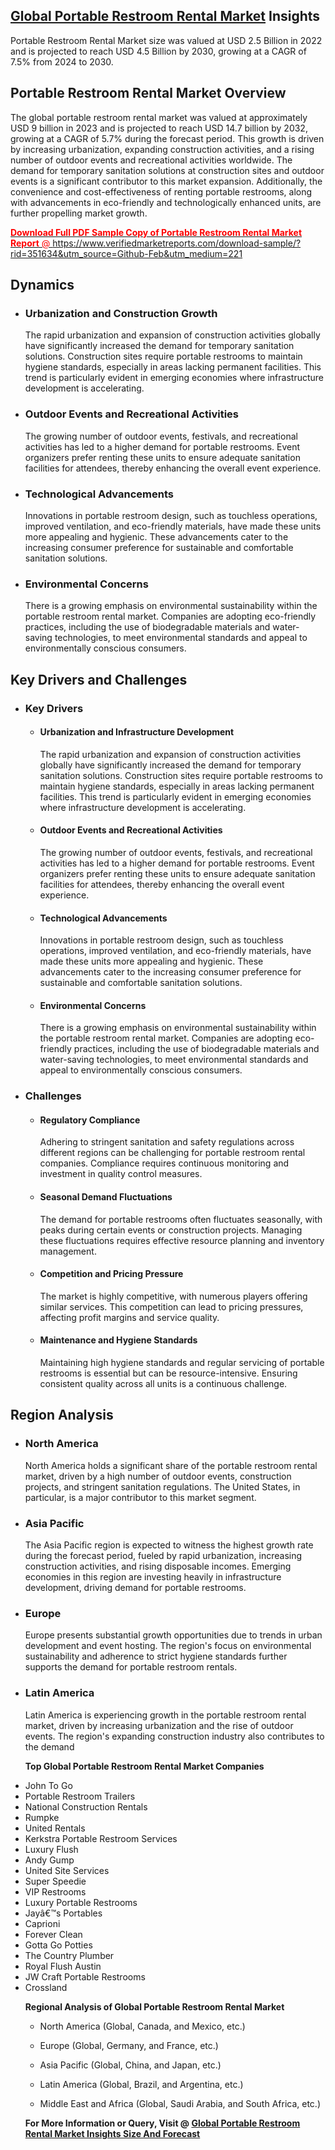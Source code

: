 <h2><a href="https://www.verifiedmarketreports.com/download-sample/?rid=351634&amp;utm_source=Github&amp;utm_medium=221" target="_blank">Global Portable Restroom Rental Market</a> Insights</h2><p>Portable Restroom Rental Market size was valued at USD 2.5 Billion in 2022 and is projected to reach USD 4.5 Billion by 2030, growing at a CAGR of 7.5% from 2024 to 2030.</p><p> <h2>Portable Restroom Rental Market Overview</h2> <p>The global portable restroom rental market was valued at approximately USD 9 billion in 2023 and is projected to reach USD 14.7 billion by 2032, growing at a CAGR of 5.7% during the forecast period. This growth is driven by increasing urbanization, expanding construction activities, and a rising number of outdoor events and recreational activities worldwide. The demand for temporary sanitation solutions at construction sites and outdoor events is a significant contributor to this market expansion. Additionally, the convenience and cost-effectiveness of renting portable restrooms, along with advancements in eco-friendly and technologically enhanced units, are further propelling market growth. </p> <p><a href="#"><p><span class=""><span style="color: #ff0000;"><strong>Download Full PDF Sample Copy of Portable Restroom Rental Market Report</strong> @ </span><a href="https://www.verifiedmarketreports.com/download-sample/?rid=351634&amp;utm_source=Github-Feb&amp;utm_medium=221" target="_blank">https://www.verifiedmarketreports.com/download-sample/?rid=351634&amp;utm_source=Github-Feb&amp;utm_medium=221</a></span></p></a></p> <h2>Dynamics</h2> <ul> <li><h3>Urbanization and Construction Growth</h3> <p>The rapid urbanization and expansion of construction activities globally have significantly increased the demand for temporary sanitation solutions. Construction sites require portable restrooms to maintain hygiene standards, especially in areas lacking permanent facilities. This trend is particularly evident in emerging economies where infrastructure development is accelerating. </p> </li> <li><h3>Outdoor Events and Recreational Activities</h3> <p>The growing number of outdoor events, festivals, and recreational activities has led to a higher demand for portable restrooms. Event organizers prefer renting these units to ensure adequate sanitation facilities for attendees, thereby enhancing the overall event experience. </p> </li> <li><h3>Technological Advancements</h3> <p>Innovations in portable restroom design, such as touchless operations, improved ventilation, and eco-friendly materials, have made these units more appealing and hygienic. These advancements cater to the increasing consumer preference for sustainable and comfortable sanitation solutions. </p> </li> <li><h3>Environmental Concerns</h3> <p>There is a growing emphasis on environmental sustainability within the portable restroom rental market. Companies are adopting eco-friendly practices, including the use of biodegradable materials and water-saving technologies, to meet environmental standards and appeal to environmentally conscious consumers. </p> </li> </ul> <h2>Key Drivers and Challenges</h2> <ul> <li><h3>Key Drivers</h3> <ul> <li><h4>Urbanization and Infrastructure Development</h4> <p>The rapid urbanization and expansion of construction activities globally have significantly increased the demand for temporary sanitation solutions. Construction sites require portable restrooms to maintain hygiene standards, especially in areas lacking permanent facilities. This trend is particularly evident in emerging economies where infrastructure development is accelerating. </p> </li> <li><h4>Outdoor Events and Recreational Activities</h4> <p>The growing number of outdoor events, festivals, and recreational activities has led to a higher demand for portable restrooms. Event organizers prefer renting these units to ensure adequate sanitation facilities for attendees, thereby enhancing the overall event experience. </p> </li> <li><h4>Technological Advancements</h4> <p>Innovations in portable restroom design, such as touchless operations, improved ventilation, and eco-friendly materials, have made these units more appealing and hygienic. These advancements cater to the increasing consumer preference for sustainable and comfortable sanitation solutions. </p> </li> <li><h4>Environmental Concerns</h4> <p>There is a growing emphasis on environmental sustainability within the portable restroom rental market. Companies are adopting eco-friendly practices, including the use of biodegradable materials and water-saving technologies, to meet environmental standards and appeal to environmentally conscious consumers. </p> </li> </ul> </li> <li><h3>Challenges</h3> <ul> <li><h4>Regulatory Compliance</h4> <p>Adhering to stringent sanitation and safety regulations across different regions can be challenging for portable restroom rental companies. Compliance requires continuous monitoring and investment in quality control measures. </p> </li> <li><h4>Seasonal Demand Fluctuations</h4> <p>The demand for portable restrooms often fluctuates seasonally, with peaks during certain events or construction projects. Managing these fluctuations requires effective resource planning and inventory management. </p> </li> <li><h4>Competition and Pricing Pressure</h4> <p>The market is highly competitive, with numerous players offering similar services. This competition can lead to pricing pressures, affecting profit margins and service quality. </p> </li> <li><h4>Maintenance and Hygiene Standards</h4> <p>Maintaining high hygiene standards and regular servicing of portable restrooms is essential but can be resource-intensive. Ensuring consistent quality across all units is a continuous challenge. </p> </li> </ul> </li> </ul> <h2>Region Analysis</h2> <ul> <li><h3>North America</h3> <p>North America holds a significant share of the portable restroom rental market, driven by a high number of outdoor events, construction projects, and stringent sanitation regulations. The United States, in particular, is a major contributor to this market segment. </p> </li> <li><h3>Asia Pacific</h3> <p>The Asia Pacific region is expected to witness the highest growth rate during the forecast period, fueled by rapid urbanization, increasing construction activities, and rising disposable incomes. Emerging economies in this region are investing heavily in infrastructure development, driving demand for portable restrooms. </p> </li> <li><h3>Europe</h3> <p>Europe presents substantial growth opportunities due to trends in urban development and event hosting. The region's focus on environmental sustainability and adherence to strict hygiene standards further supports the demand for portable restroom rentals. </p> </li> <li><h3>Latin America</h3> <p>Latin America is experiencing growth in the portable restroom rental market, driven by increasing urbanization and the rise of outdoor events. The region's expanding construction industry also contributes to the demand</p><p><strong>Top Global Portable Restroom Rental Market Companies</strong></p><div data-test-id=""><p><li>John To Go</li><li> Portable Restroom Trailers</li><li> National Construction Rentals</li><li> Rumpke</li><li> United Rentals</li><li> Kerkstra Portable Restroom Services</li><li> Luxury Flush</li><li> Andy Gump</li><li> United Site Services</li><li> Super Speedie</li><li> VIP Restrooms</li><li> Luxury Portable Restrooms</li><li> Jayâ€™s Portables</li><li> Caprioni</li><li> Forever Clean</li><li> Gotta Go Potties</li><li> The Country Plumber</li><li> Royal Flush Austin</li><li> JW Craft Portable Restrooms</li><li> Crossland</li></p><div><strong>Regional Analysis of&nbsp;Global Portable Restroom Rental Market</strong></div><ul><li dir="ltr"><p dir="ltr">North America&nbsp;(Global, Canada, and Mexico, etc.)</p></li><li dir="ltr"><p dir="ltr">Europe (Global, Germany, and France, etc.)</p></li><li dir="ltr"><p dir="ltr">Asia Pacific&nbsp;(Global, China, and Japan, etc.)</p></li><li dir="ltr"><p dir="ltr">Latin America&nbsp;(Global, Brazil, and Argentina, etc.)</p></li><li dir="ltr">Middle East and Africa&nbsp;(Global, Saudi Arabia, and South Africa, etc.)</li></ul><p><strong>For More Information or Query, Visit @&nbsp;</strong><strong><a href="https://www.verifiedmarketreports.com/product/portable-restroom-rental-market/?utm_source=Github&amp;utm_medium=221" target="_blank">Global Portable Restroom Rental Market Insights Size And Forecast</a></strong></p></div>
